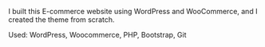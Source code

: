 I built this E-commerce website using WordPress and WooCommerce, and I created the theme from scratch.

Used: WordPress, Woocommerce, PHP, Bootstrap, Git



